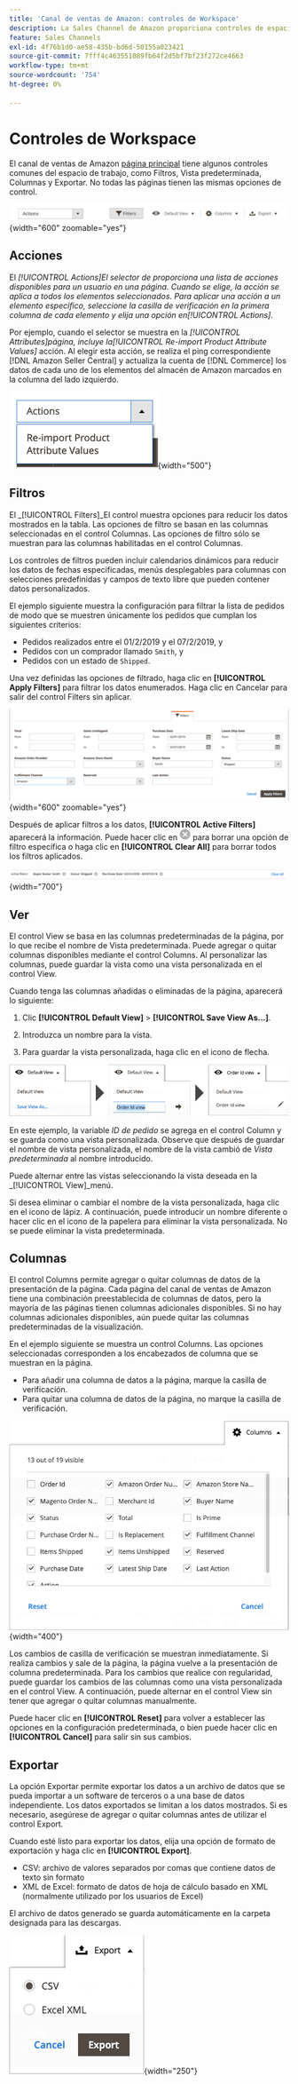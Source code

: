 ```yaml
---
title: 'Canal de ventas de Amazon: controles de Workspace'
description: La Sales Channel de Amazon proporciona controles de espacio de trabajo que ayudan a localizar listados, ver información y aplicar acciones de forma sencilla.
feature: Sales Channels
exl-id: 4f76b1d0-ae58-435b-bd6d-50155a023421
source-git-commit: 7fff4c463551089fb64f2d5bf7bf23f272ce4663
workflow-type: tm+mt
source-wordcount: '754'
ht-degree: 0%

---
```


# Controles de Workspace

El canal de ventas de Amazon [página principal](./amazon-sales-channel-home.md) tiene algunos controles comunes del espacio de trabajo, como Filtros, Vista predeterminada, Columnas y Exportar. No todas las páginas tienen las mismas opciones de control.

![ejemplos de control de espacio de trabajo de Sales Channel Amazon](assets/amazon-workspace-controls.png){width="600" zoomable="yes"}

## Acciones

El _[!UICONTROL Actions]_El selector de proporciona una lista de acciones disponibles para un usuario en una página. Cuando se elige, la acción se aplica a todos los elementos seleccionados. Para aplicar una acción a un elemento específico, seleccione la casilla de verificación en la primera columna de cada elemento y elija una opción en_[!UICONTROL Actions]_.

Por ejemplo, cuando el selector se muestra en la _[!UICONTROL Attributes]_página, incluye la_[!UICONTROL Re-import Product Attribute Values]_ acción. Al elegir esta acción, se realiza el ping correspondiente [!DNL Amazon Seller Central] y actualiza la cuenta de [!DNL Commerce] los datos de cada uno de los elementos del almacén de Amazon marcados en la columna del lado izquierdo.

![Ejemplo del menú Acciones](assets/amazon-sales-channel-home-actions-option.png){width="500"}

## Filtros

El _[!UICONTROL Filters]_El control muestra opciones para reducir los datos mostrados en la tabla. Las opciones de filtro se basan en las columnas seleccionadas en el control Columnas. Las opciones de filtro sólo se muestran para las columnas habilitadas en el control Columnas.

Los controles de filtros pueden incluir calendarios dinámicos para reducir los datos de fechas especificadas, menús desplegables para columnas con selecciones predefinidas y campos de texto libre que pueden contener datos personalizados.

El ejemplo siguiente muestra la configuración para filtrar la lista de pedidos de modo que se muestren únicamente los pedidos que cumplan los siguientes criterios:

- Pedidos realizados entre el 01/2/2019 y el 07/2/2019, y
- Pedidos con un comprador llamado `Smith`, y
- Pedidos con un estado de `Shipped`.

Una vez definidas las opciones de filtrado, haga clic en **[!UICONTROL Apply Filters]** para filtrar los datos enumerados. Haga clic en Cancelar para salir del control Filters sin aplicar.

![Ejemplo de control de filtros](assets/workspace-controls-filters.png){width="600" zoomable="yes"}

Después de aplicar filtros a los datos, **[!UICONTROL Active Filters]** aparecerá la información. Puede hacer clic en ![Icono Borrar filtros](assets/x-icon-clear-filters.png) para borrar una opción de filtro específica o haga clic en **[!UICONTROL Clear All]** para borrar todos los filtros aplicados.

![Ejemplo de filtros activos](assets/applied-filters-line.png){width="700"}

## Ver

El control View se basa en las columnas predeterminadas de la página, por lo que recibe el nombre de Vista predeterminada. Puede agregar o quitar columnas disponibles mediante el control Columns. Al personalizar las columnas, puede guardar la vista como una vista personalizada en el control View.

Cuando tenga las columnas añadidas o eliminadas de la página, aparecerá lo siguiente:

1. Clic **[!UICONTROL Default View]** > **[!UICONTROL Save View As...]**.

1. Introduzca un nombre para la vista.

1. Para guardar la vista personalizada, haga clic en el icono de flecha.

![Ver ejemplo de control](assets/workspace-controls-view.png)

En este ejemplo, la variable _ID de pedido_ se agrega en el control Column y se guarda como una vista personalizada. Observe que después de guardar el nombre de vista personalizada, el nombre de la vista cambió de _Vista predeterminada_ al nombre introducido.

Puede alternar entre las vistas seleccionando la vista deseada en la _[!UICONTROL View]_menú.

Si desea eliminar o cambiar el nombre de la vista personalizada, haga clic en el icono de lápiz. A continuación, puede introducir un nombre diferente o hacer clic en el icono de la papelera para eliminar la vista personalizada. No se puede eliminar la vista predeterminada.

## Columnas

El control Columns permite agregar o quitar columnas de datos de la presentación de la página. Cada página del canal de ventas de Amazon tiene una combinación preestablecida de columnas de datos, pero la mayoría de las páginas tienen columnas adicionales disponibles. Si no hay columnas adicionales disponibles, aún puede quitar las columnas predeterminadas de la visualización.

En el ejemplo siguiente se muestra un control Columns. Las opciones seleccionadas corresponden a los encabezados de columna que se muestran en la página.

- Para añadir una columna de datos a la página, marque la casilla de verificación.
- Para quitar una columna de datos de la página, no marque la casilla de verificación.

![Ejemplo de control de columnas](assets/workspace-controls-columns.png){width="400"}

Los cambios de casilla de verificación se muestran inmediatamente. Si realiza cambios y sale de la página, la página vuelve a la presentación de columna predeterminada. Para los cambios que realice con regularidad, puede guardar los cambios de las columnas como una vista personalizada en el control View. A continuación, puede alternar en el control View sin tener que agregar o quitar columnas manualmente.

Puede hacer clic en **[!UICONTROL Reset]** para volver a establecer las opciones en la configuración predeterminada, o bien puede hacer clic en **[!UICONTROL Cancel]** para salir sin sus cambios.

## Exportar

La opción Exportar permite exportar los datos a un archivo de datos que se pueda importar a un software de terceros o a una base de datos independiente. Los datos exportados se limitan a los datos mostrados. Si es necesario, asegúrese de agregar o quitar columnas antes de utilizar el control Export.

Cuando esté listo para exportar los datos, elija una opción de formato de exportación y haga clic en **[!UICONTROL Export]**.

- CSV: archivo de valores separados por comas que contiene datos de texto sin formato
- XML de Excel: formato de datos de hoja de cálculo basado en XML (normalmente utilizado por los usuarios de Excel)

El archivo de datos generado se guarda automáticamente en la carpeta designada para las descargas.

![Control de exportación](assets/workspace-controls-export.png){width="250"}

